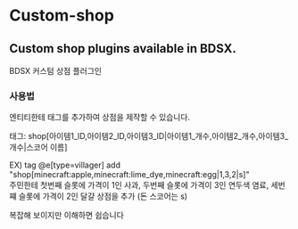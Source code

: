 # Custom-shop
## Custom shop plugins available in BDSX.     
BDSX 커스텀 상점 플러그인     
     
### 사용법          
엔티티한테 태그를 추가하여 상점을 제작할 수 있습니다.     
     
태그: shop[아이템1_ID,아이템2_ID,아이템3_ID|아이템1_개수,아이템2_개수,아이템3_개수|스코어 이름]     
     
EX) tag @e[type=villager] add "shop[minecraft:apple,minecraft:lime_dye,minecraft:egg|1,3,2|s]"     
주민한테 첫번째 슬롯에 가격이 1인 사과, 두번째 슬롯에 가격이 3인 연두색 염료, 세번쨰 슬롯에 가격이 2인 달걀 상점을 추가 (돈 스코어는 s)    
     
복잡해 보이지만 이해하면 쉽습니다     
